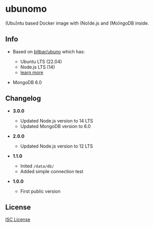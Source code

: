 # ubunomo

(Ubu)ntu based Docker image with (No)de.js and (Mo)ngoDB inside.

## Info

* Based on [bitbar/ubuno](https://github.com/bitbar/ubuno) which has:

  * Ubuntu LTS (22.04)
  * Node.js LTS (14)
  * [learn more](https://github.com/bitbar/ubuno)

* MongoDB 6.0

## Changelog

* **3.0.0**

  * Updated Node.js version to 14 LTS
  * Updated MongoDB version to 6.0

* **2.0.0**

  * Updated Node.js version to 12 LTS

* **1.1.0**

  * Inited `/data/db/`
  * Added simple connection test

* **1.0.0**

  * First public version

## License

[ISC License](LICENSE)
